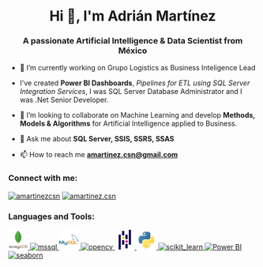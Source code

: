 <h1 align="center">Hi 👋, I'm Adrián Martínez</h1>
<h3 align="center">A passionate Artificial Intelligence & Data Scientist from México</h3>

- 🔭 I’m currently working on Grupo Logistics as Business Inteligence Lead
  
- I've created **Power BI Dashboards**, *Pipelines for ETL using SQL Server Integration Services*, I was SQL Server Database Administrator and I was .Net Senior Developer.

- 👯 I’m looking to collaborate on Machine Learning and develop **Methods, Models & Algorithms** for Artificial Intelligence applied to Business.

- 💬 Ask me about **SQL Server, SSIS, SSRS, SSAS**

- 📫 How to reach me **amartinez.csn@gmail.com**

<h3 align="left">Connect with me:</h3>
<p align="left">
<a href="https://linkedin.com/in/amartinezcsn" target="blank"><img align="center" src="https://raw.githubusercontent.com/rahuldkjain/github-profile-readme-generator/master/src/images/icons/Social/linked-in-alt.svg" alt="amartinezcsn" height="30" width="40" /></a>
<a href="https://fb.com/amartinez.csn" target="blank"><img align="center" src="https://raw.githubusercontent.com/rahuldkjain/github-profile-readme-generator/master/src/images/icons/Social/facebook.svg" alt="amartinez.csn" height="30" width="40" /></a>
</p>

<h3 align="left">Languages and Tools:</h3>
<p align="left"> <a href="https://www.mongodb.com/" target="_blank" rel="noreferrer"> <img src="https://raw.githubusercontent.com/devicons/devicon/master/icons/mongodb/mongodb-original-wordmark.svg" alt="mongodb" width="40" height="40"/> </a> <a href="https://www.microsoft.com/en-us/sql-server" target="_blank" rel="noreferrer"> <img src="https://www.svgrepo.com/show/303229/microsoft-sql-server-logo.svg" alt="mssql" width="40" height="40"/> </a> <a href="https://www.mysql.com/" target="_blank" rel="noreferrer"> <img src="https://raw.githubusercontent.com/devicons/devicon/master/icons/mysql/mysql-original-wordmark.svg" alt="mysql" width="40" height="40"/> </a> <a href="https://opencv.org/" target="_blank" rel="noreferrer"> <img src="https://www.vectorlogo.zone/logos/opencv/opencv-icon.svg" alt="opencv" width="40" height="40"/> </a> <a href="https://pandas.pydata.org/" target="_blank" rel="noreferrer"> <img src="https://raw.githubusercontent.com/devicons/devicon/2ae2a900d2f041da66e950e4d48052658d850630/icons/pandas/pandas-original.svg" alt="pandas" width="40" height="40"/> </a> <a href="https://www.python.org" target="_blank" rel="noreferrer"> <img src="https://raw.githubusercontent.com/devicons/devicon/master/icons/python/python-original.svg" alt="python" width="40" height="40"/> </a> <a href="https://scikit-learn.org/" target="_blank" rel="noreferrer"> <img src="https://upload.wikimedia.org/wikipedia/commons/0/05/Scikit_learn_logo_small.svg" alt="scikit_learn" width="40" height="40"/> </a> <a href="https://powerbi.com/" target="_blank" rel="noreferrer"> <img src="https://github.com/microsoft/PowerBI-Icons/blob/main/SVG/Power-BI.svg" alt="Power BI" width="40" height="40"/> </a> <a href="https://seaborn.pydata.org/" target="_blank" rel="noreferrer"> <img src="https://seaborn.pydata.org/_images/logo-mark-lightbg.svg" alt="seaborn" width="40" height="40"/> </a> </p>
